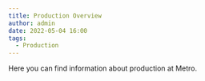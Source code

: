 ```yaml
---
title: Production Overview
author: admin
date: 2022-05-04 16:00
tags:
  - Production
---
```

Here you can find information about production at Metro. 